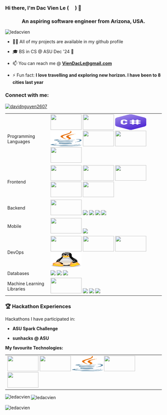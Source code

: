 ### Hi there, I'm Dac Vien Le (<img src="https://www.svgrepo.com/show/405655/flag-for-flag-vietnam.svg" width="20px" height="15px"/>) 👋

<h3 align="center">An aspiring software engineer from Arizona, USA.</h3>

<p align="left"> <img src="https://komarev.com/ghpvc/?username=ledacvien&label=Profile%20views&color=0e75b6&style=flat" alt="ledacvien" /> </p>

- 👨‍💻 All of my projects are available in my github profile

- 🎓 BS in CS @ ASU Dec '24 🔱

- 📫 You can reach me @ **<VienDacLe@gmail.com>**

- ⚡ Fun fact: **I love travelling and exploring new horizon. I have been to 8 cities last year**

<h3 align="left">Connect with me:</h3>
<p align="left">
<a href="https://linkedin.com/in/davidnguyen2607" target="blank"><img align="center" src="https://raw.githubusercontent.com/rahuldkjain/github-profile-readme-generator/master/src/images/icons/Social/linked-in-alt.svg" alt="davidnguyen2607" height="30" width="40" /></a>
</p>

<table>
  <tr>
    <td>Programming Languages</td>
    <td>
      <img src="https://github.com/gilbarbara/logos/blob/main/logos/c.svg" width="100px" height="50px"/>
      <img src="https://github.com/gilbarbara/logos/blob/main/logos/c-plusplus.svg" width="100px" height="50px"/>
      <img src="https://github.com/gilbarbara/logos/blob/main/logos/c-sharp.svg" width="100px" height="50px"/>
      <img src="https://github.com/gilbarbara/logos/blob/main/logos/java.svg" width="100px" height="50px"/>
      <img src="https://github.com/gilbarbara/logos/blob/main/logos/python.svg" width="100px" height="50px"/>
      <img src="https://github.com/gilbarbara/logos/blob/main/logos/javascript.svg" width="100px" height="50px"/>
      <img src="https://github.com/gilbarbara/logos/blob/main/logos/typescript-icon.svg" width="100px" height="50px"/>
    </td>
  </tr>

  <tr>
    <td>Frontend</td>
    <td>
      <img src="https://github.com/gilbarbara/logos/blob/main/logos/react.svg" width="100px" height="50px"/>
      <img src="https://github.com/gilbarbara/logos/blob/main/logos/nextjs.svg" width="100px" height="50px"/>
      <img src="https://github.com/gilbarbara/logos/blob/main/logos/angular-icon.svg" width="100px" height="50px"/>
      <img src="https://github.com/gilbarbara/logos/blob/main/logos/tailwindcss-icon.svg" width="100px" height="50px"/>
      <img src="https://github.com/gilbarbara/logos/blob/main/logos/figma.svg" width="100px" height="50px"/>
    </td>
  </tr>

  <tr>
    <td>Backend</td>
    <td>
      <img src="https://github.com/gilbarbara/logos/blob/main/logos/django.svg" width="100px" height="50px"/>
      <img src="https://www.vectorlogo.zone/logos/pocoo_flask/pocoo_flask-ar21.svg"/>
      <img src="https://www.vectorlogo.zone/logos/nodejs/nodejs-horizontal.svg" />
      <img src="https://www.vectorlogo.zone/logos/firebase/firebase-ar21.svg"/>
      <img src=https://github.com/uiwjs/file-icons/blob/master/icon/visualstudio.svg>
    </td>
  </tr>

  <tr>
    <td>Mobile</td>
    <td>
      <img src="https://github.com/gilbarbara/logos/blob/main/logos/flutter.svg" width="100px" height="50px"/>
      <img src=https://github.com/vinceliuice/Fluent-icon-theme/blob/master/src/scalable/apps/android-studio.svg>
    </td>
  </tr>
  
  <tr>
    <td>DevOps</td>
    <td>
      <img src="https://github.com/gilbarbara/logos/blob/main/logos/aws.svg" width="100px" height="50px"/>
      <img src="https://github.com/gilbarbara/logos/blob/main/logos/google-cloud.svg" width="100px" height="50px"/>
      <img src="https://github.com/gilbarbara/logos/blob/main/logos/docker-icon.svg" width="100px" height="50px"/>
      <img src="https://github.com/gilbarbara/logos/blob/main/logos/linux-tux.svg" width="100px" height="50px"/>
    </td>
  </tr>

  <tr>
    <td>Databases</td>
    <td>
      <img src="https://www.vectorlogo.zone/logos/firebase/firebase-ar21.svg"/>
      <img src="https://www.vectorlogo.zone/logos/mongodb/mongodb-icon.svg"/>
      <img src="https://www.vectorlogo.zone/logos/postgresql/postgresql-icon.svg"/>
    </td>
  </tr>
  
  <tr>
    <td>Machine Learning Libraries</td>
    <td>
      <img src="https://github.com/gilbarbara/logos/blob/main/logos/pandas.svg" width="100px" height="50px"/>
      <img src="https://www.vectorlogo.zone/logos/numpy/numpy-ar21.svg"/>
      <img src="https://www.vectorlogo.zone/logos/pytorch/pytorch-ar21.svg"/>
      <img src="https://www.vectorlogo.zone/logos/tensorflow/tensorflow-ar21.svg"/>
     </td>
  </tr>
</table>

### 🏆 Hackathon Experiences

Hackathons I have participated in:

- **ASU Spark Challenge**

- **sunhacks @ ASU**

**My favourite Technologies:**

<table>
  <tr>
    <td>
      <img src="https://github.com/gilbarbara/logos/blob/main/logos/react.svg" width="100px" height="50px"/>
      <img src="https://github.com/gilbarbara/logos/blob/main/logos/c-plusplus.svg" width="100px" height="50px"/>
      <img src="https://github.com/gilbarbara/logos/blob/main/logos/java.svg" width="100px" height="50px"/>
      <img src="https://github.com/gilbarbara/logos/blob/main/logos/google-cloud.svg" width="100px" height="50px"/>
      <img src="https://github.com/gilbarbara/logos/blob/main/logos/flutter.svg" width="100px" height="50px"/>
     </td>
  </tr>
</table>

<p><img align="left" src="https://github-readme-stats.vercel.app/api/top-langs?username=ledacvien&show_icons=true&locale=en&layout=compact" alt="ledacvien" /></p>

<p>&nbsp;<img align="center" src="https://github-readme-stats.vercel.app/api?username=ledacvien&show_icons=true&locale=en" alt="ledacvien" /></p>

<p><img align="center" src="https://github-readme-streak-stats.herokuapp.com/?user=ledacvien&" alt="ledacvien" /></p>
